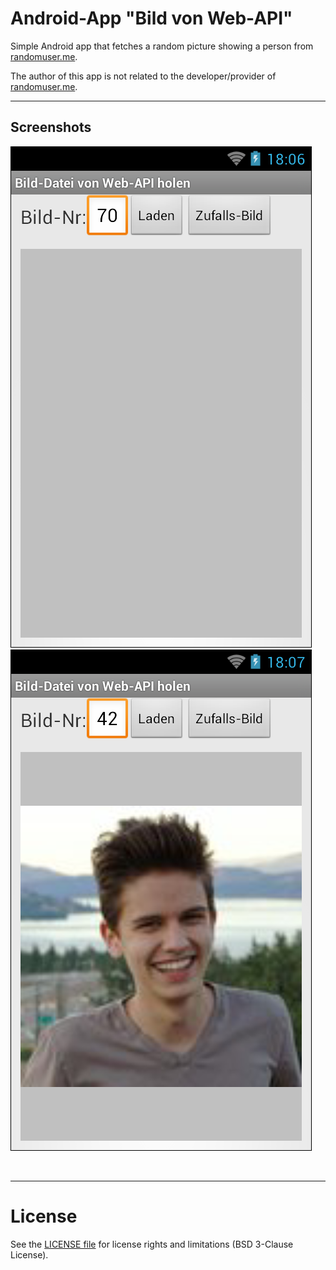 # Android-App "Bild von Web-API"

Simple Android app that fetches a random picture showing a person from [randomuser.me](https://randomuser.me/).


The author of this app is not related to the developer/provider of [randomuser.me](https://randomuser.me/).


----
## Screenshots

![Screenshot 1](screenshot_1.png)  ![Screenshot 2](screenshot_2.png)


<br>

----
# License

See the [LICENSE file](LICENSE.md) for license rights and limitations (BSD 3-Clause License).
